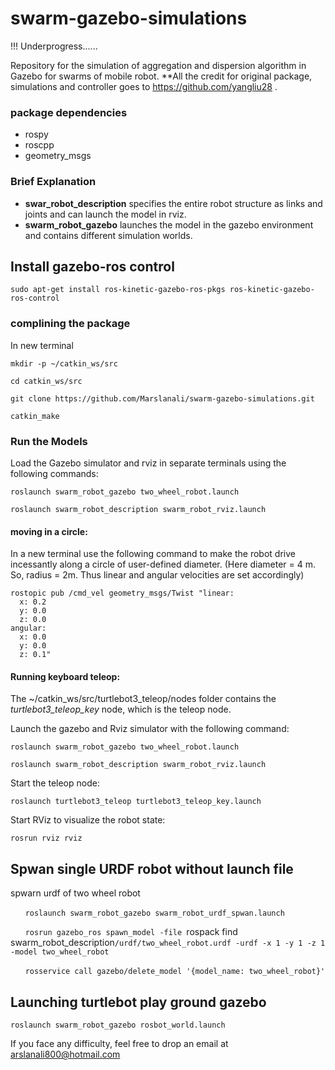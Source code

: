 # swarm-gazebo-simulations
!!! Underprogress......

Repository for the simulation of aggregation and dispersion algorithm in Gazebo for swarms of mobile robot. 
**All the credit for original package, simulations and controller goes to https://github.com/yangliu28 .

### package dependencies
* rospy
* roscpp
* geometry_msgs

### Brief Explanation

* **swar_robot_description** specifies the entire robot structure as links and joints and can launch the model in rviz.
* **swarm_robot_gazebo** launches the model in the gazebo environment and contains different simulation worlds.


## Install gazebo-ros control

`sudo apt-get install ros-kinetic-gazebo-ros-pkgs ros-kinetic-gazebo-ros-control`



### complining the package
In new terminal 

`mkdir -p ~/catkin_ws/src`

`cd catkin_ws/src`

`git clone https://github.com/Marslanali/swarm-gazebo-simulations.git`

`catkin_make`


### Run the Models
Load the Gazebo simulator and rviz in separate terminals using the following commands:

`roslaunch swarm_robot_gazebo two_wheel_robot.launch`

`roslaunch swarm_robot_description swarm_robot_rviz.launch `


#### moving in a circle:
In a new terminal use the following command to make the robot drive incessantly along a circle of user-defined diameter. 
(Here diameter = 4 m. So, radius = 2m. Thus linear and angular velocities are set accordingly) 
```
rostopic pub /cmd_vel geometry_msgs/Twist "linear:
  x: 0.2
  y: 0.0
  z: 0.0
angular:
  x: 0.0
  y: 0.0
  z: 0.1"
```

#### Running keyboard teleop:
The ~/catkin_ws/src/turtlebot3_teleop/nodes folder contains the *turtlebot3_teleop_key* node, which is the teleop node. 

Launch the gazebo and Rviz simulator with the following command:


`roslaunch swarm_robot_gazebo two_wheel_robot.launch`

`roslaunch swarm_robot_description swarm_robot_rviz.launch `

Start the teleop node:

`roslaunch turtlebot3_teleop turtlebot3_teleop_key.launch`


Start RViz to visualize the robot state:

`rosrun rviz rviz`



## Spwan single URDF robot without launch file
spwarn urdf of two wheel robot

&nbsp;&nbsp;&nbsp;&nbsp;&nbsp;&nbsp;`roslaunch swarm_robot_gazebo swarm_robot_urdf_spwan.launch`


&nbsp;&nbsp;&nbsp;&nbsp;&nbsp;&nbsp;`rosrun gazebo_ros spawn_model -file `rospack find swarm_robot_description`/urdf/two_wheel_robot.urdf -urdf -x 1 -y 1 -z 1 -model two_wheel_robot`

&nbsp;&nbsp;&nbsp;&nbsp;&nbsp;&nbsp;`rosservice call gazebo/delete_model '{model_name: two_wheel_robot}' `


## Launching turtlebot play ground gazebo

`roslaunch swarm_robot_gazebo rosbot_world.launch`


If you face any difficulty, feel free to drop an email at arslanali800@hotmail.com
